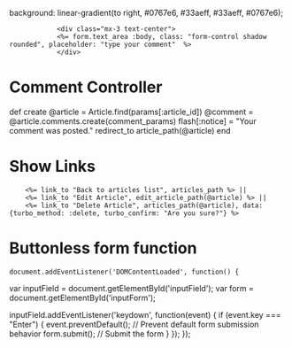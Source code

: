 <link rel="manifest" href="/views/pwa/manifest.json" />

background: linear-gradient(to right, #0767e6, #33aeff, #33aeff, #0767e6);

                <div class="mx-3 text-center">
                <%= form.text_area :body, class: "form-control shadow rounded", placeholder: "type your comment"  %>
                </div>

# Comment Controller

def create
@article = Article.find(params[:article_id])
@comment = @article.comments.create(comment_params)
flash[:notice] = "Your comment was posted."
redirect_to article_path(@article)
end

# Show Links

        <%= link_to "Back to articles list", articles_path %> ||
        <%= link_to "Edit Article", edit_article_path(@article) %> ||
        <%= link_to "Delete Article", articles_path(@article), data: {turbo_method: :delete, turbo_confirm: "Are you sure?"} %>

# Buttonless form function

    document.addEventListener('DOMContentLoaded', function() {

var inputField = document.getElementById('inputField');
var form = document.getElementById('inputForm');

inputField.addEventListener('keydown', function(event) {
if (event.key === "Enter") {
event.preventDefault(); // Prevent default form submission behavior
form.submit(); // Submit the form
}
});
});

